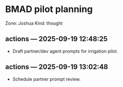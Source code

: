 # BMAD pilot planning
Zone: Joshua
Kind: thought

## actions — 2025-09-19 12:48:25
- Draft partner/dev agent prompts for irrigation pilot.

## actions — 2025-09-19 13:02:48
- Schedule partner prompt review.
